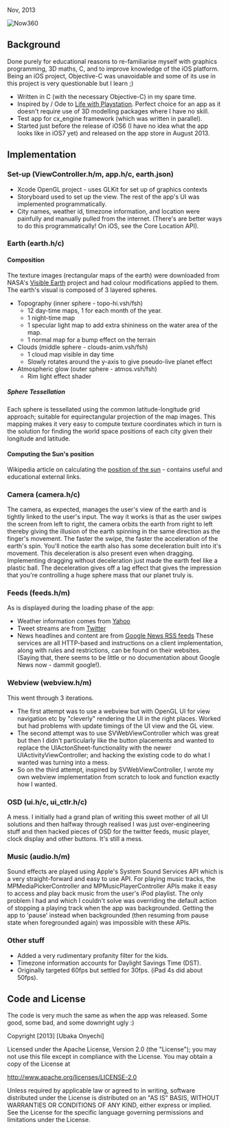 Nov, 2013

![Now360](http://a3.mzstatic.com/eu/r30/Purple4/v4/71/72/af/7172af6b-5c6a-fd21-3ca0-3e00d7a31d45/screen480x480.jpeg)

## Background
Done purely for educational reasons to re-familiarise myself with graphics programming, 3D maths, C, and to improve knowledge of the iOS platform. Being an iOS project, Objective-C was unavoidable and some of its use in this project is very questionable but I learn ;)
- Written in C (with the necessary Objective-C) in my spare time.
- Inspired by / Ode to [Life with Playstation](http://www.playstation.com/life). Perfect choice for an app as it doesn't require use of 3D modelling packages where I have no skill.
- Test app for cx_engine framework (which was written in parallel).
- Started just before the release of iOS6 (I have no idea what the app looks like in iOS7 yet) and released on the app store in August 2013. 

## Implementation
### Set-up (ViewController.h/m, app.h/c, earth.json)
- Xcode OpenGL project - uses GLKit for set up of graphics contexts
- Storyboard used to set up the view. The rest of the app's UI was implemented programmatically.
- City names, weather id, timezone information, and location were painfully and manually pulled from the internet. (There's are better ways to do this programmatically! On iOS, see the Core Location API).

### Earth (earth.h/c)
#### Composition
The texture images (rectangular maps of the earth) were downloaded from NASA's [Visible Earth](http://visibleearth.nasa.gov) project and had colour modifications applied to them. The earth's visual is composed of 3 layered spheres. 
- Topography (inner sphere - topo-hi.vsh/fsh)
  * 12 day-time maps, 1 for each month of the year.
  * 1 night-time map
  * 1 specular light map to add extra shininess on the water area of the map. 
  * 1 normal map for a bump effect on the terrain
- Clouds (middle sphere - clouds-anim.vsh/fsh)
  * 1 cloud map visible in day time
  * Slowly rotates around the y-axis to give pseudo-live planet effect
- Atmospheric glow (outer sphere - atmos.vsh/fsh)
  * Rim light effect shader

##### Sphere Tessellation
Each sphere is tessellated using the common latitude-longitude grid approach; suitable for equirectangular projection of the map images. This mapping makes it very easy to compute texture coordinates which in turn is the solution for finding the world space positions of each city given their longitude and latitude. 

#### Computing the Sun's position 
Wikipedia article on calculating the [position of the sun](http://en.wikipedia.org/wiki/Position_of_the_Sun) - contains useful and educational external links.

### Camera (camera.h/c)
The camera, as expected, manages the user's view of the earth and is tightly linked to the user's input. The way it works is that as the user swipes the screen from left to right, the camera orbits the earth from right to left thereby giving the illusion of the earth spinning in the same direction as the finger's movement. The faster the swipe, the faster the acceleration of the earth's spin. You'll notice the earth also has some deceleration built into it's movement. This deceleration is also present even when dragging. Implementing dragging without deceleration just made the earth feel like a plastic ball. The deceleration gives off a lag effect that gives the impression that you're controlling a huge sphere mass that our planet truly is.

### Feeds (feeds.h/m)
As is displayed during the loading phase of the app:
- Weather information comes from [Yahoo](http://developer.yahoo.com/weather/)
- Tweet streams are from [Twitter](https://dev.twitter.com/docs/api/1.1)
- News headlines and content are from [Google News RSS feeds](https://support.google.com/news/topic/2428792?hl=en-GB&ref_topic=2428789)
These services are all HTTP-based and instructions on a client implementation, along with rules and restrictions, can be found on their websites. (Saying that, there seems to be little or no documentation about Google News now - dammit google!).

### Webview (webview.h/m)
This went through 3 iterations. 
- The first attempt was to use a webview but with OpenGL UI for view navigation etc by "cleverly" rendering the UI in the right places. Worked but had problems with update timings of the UI view and the GL view. 
- The second attempt was to use SVWebViewController which was great but then I didn't particularly like the button placements and wanted to replace the UIActonSheet-functionality with the newer UIActivityViewController; and hacking the existing code to do what I wanted was turning into a mess. 
- So on the third attempt, inspired by SVWebViewController, I wrote my own webview implementation from scratch to look and function exactly how I wanted.

### OSD (ui.h/c, ui_ctlr.h/c)
A mess. I initially had a grand plan of writing this sweet mother of all UI solutions and then halfway through realised I was just over-engineering stuff and then hacked pieces of OSD for the twitter feeds, music player, clock display and other buttons. It's still a mess. 

### Music (audio.h/m)
Sound effects are played using Apple's System Sound Services API which is a very straight-forward and easy to use API. For playing music tracks, the MPMediaPickerController and MPMusicPlayerController APIs make it easy to access and play back music from the user's iPod playlist. The only problem I had and which I couldn't solve was overriding the default action of stopping a playing track when the app was backgrounded. Getting the app to 'pause' instead when backgrounded (then resuming from pause state when foregrounded again) was impossible with these APIs.

### Other stuff
- Added a very rudimentary profanity filter for the kids.
- Timezone information accounts for Daylight Savings Time (DST).
- Originally targeted 60fps but settled for 30fps. (iPad 4s did about 50fps).

## Code and License
The code is very much the same as when the app was released. Some good, some bad, and some downright ugly :)

Copyright [2013] [Ubaka Onyechi]

Licensed under the Apache License, Version 2.0 (the "License");
you may not use this file except in compliance with the License.
You may obtain a copy of the License at

http://www.apache.org/licenses/LICENSE-2.0

Unless required by applicable law or agreed to in writing, software
distributed under the License is distributed on an "AS IS" BASIS,
            WITHOUT WARRANTIES OR CONDITIONS OF ANY KIND, either express or implied.
            See the License for the specific language governing permissions and
            limitations under the License.

